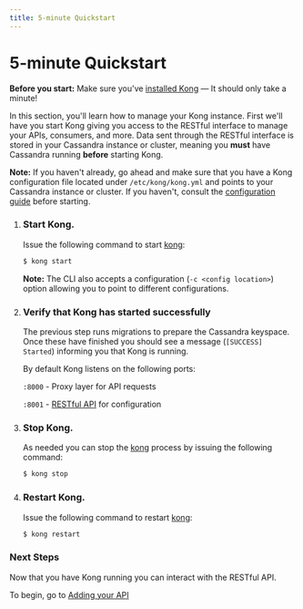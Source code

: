```yaml
---
title: 5-minute Quickstart
---
```


# 5-minute Quickstart

<div class="alert alert-warning">
  <strong>Before you start:</strong> Make sure you've <a href="/download">installed Kong</a> — It should only take a minute!
</div>

In this section, you'll learn how to manage your Kong instance. First we'll have you start Kong giving you access to the RESTful interface to manage your APIs, consumers, and more. Data sent through the RESTful interface is stored in your Cassandra instance or cluster, meaning you **must** have Cassandra running **before** starting Kong.

**Note:** If you haven't already, go ahead and make sure that you have a Kong configuration file located under `/etc/kong/kong.yml` and points to your Cassandra instance or cluster. If you haven't, consult the [configuration guide][configuration] before starting.

1. ### Start Kong.

    Issue the following command to start [kong][CLI]:

    ```bash
    $ kong start
    ```

    **Note:** The CLI also accepts a configuration (`-c <config location>`) option allowing you to point to different configurations.

2. ### Verify that Kong has started successfully

    The previous step runs migrations to prepare the Cassandra keyspace.
    Once these have finished you should see a message (`[SUCCESS] Started`) informing you that Kong is running.

    By default Kong listens on the following ports:

    `:8000` - Proxy layer for API requests

    `:8001` - [RESTful API][API] for configuration

3. ### Stop Kong.

    As needed you can stop the [kong][CLI] process by issuing the following command:

    ```bash
    $ kong stop
    ```

4. ### Restart Kong.

    Issue the following command to restart [kong][CLI]:

    ```bash
    $ kong restart
    ```

### Next Steps

Now that you have Kong running you can interact with the RESTful API.

To begin, go to [Adding your API][adding-your-api]

[CLI]: /docs/{{page.kong_version}}/cli
[API]: /docs/{{page.kong_version}}/api
[install]: /download
[migrations]: /docs/{{page.kong_version}}/migrations
[quickstart]: /docs/{{page.kong_version}}/getting-started/quickstart
[configuration]: /download
[adding-your-api]: /docs/{{page.kong_version}}/getting-started/adding-your-api